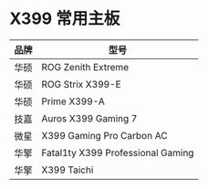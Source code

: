 # X399 常用主板

| 品牌| 型号|
| --- | ---|
|华硕| ROG Zenith Extreme  |
|华硕| ROG Strix X399-E  |
|华硕| Prime X399-A  |
|技嘉| Auros X399 Gaming 7  |
|微星| X399 Gaming Pro Carbon AC  |
|华擎| Fatal1ty X399 Professional Gaming  |
|华擎| X399 Taichi  |